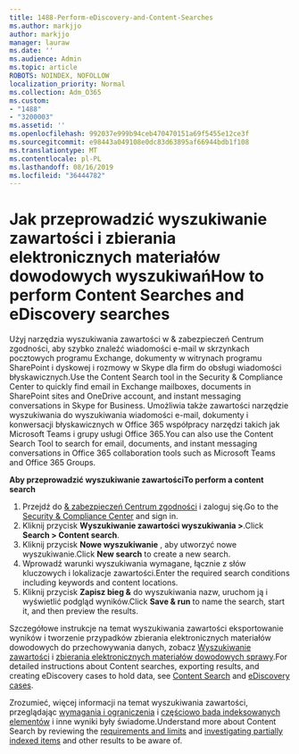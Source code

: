 ```yaml
---
title: 1488-Perform-eDiscovery-and-Content-Searches
ms.author: markjjo
author: markjjo
manager: lauraw
ms.date: ''
ms.audience: Admin
ms.topic: article
ROBOTS: NOINDEX, NOFOLLOW
localization_priority: Normal
ms.collection: Adm_O365
ms.custom:
- "1488"
- "3200003"
ms.assetid: ''
ms.openlocfilehash: 992037e999b94ceb470470151a69f5455e12ce3f
ms.sourcegitcommit: e98443a049108e0dc83d63895af66944bdb1f108
ms.translationtype: MT
ms.contentlocale: pl-PL
ms.lasthandoff: 08/16/2019
ms.locfileid: "36444782"
---
```

# <a name="how-to-perform-content-searches-and-ediscovery-searches"></a><span data-ttu-id="3da4f-102">Jak przeprowadzić wyszukiwanie zawartości i zbierania elektronicznych materiałów dowodowych wyszukiwań</span><span class="sxs-lookup"><span data-stu-id="3da4f-102">How to perform Content Searches and eDiscovery searches</span></span>

<span data-ttu-id="3da4f-103">Użyj narzędzia wyszukiwania zawartości w & zabezpieczeń Centrum zgodności, aby szybko znaleźć wiadomości e-mail w skrzynkach pocztowych programu Exchange, dokumenty w witrynach programu SharePoint i dyskowej i rozmowy w Skype dla firm do obsługi wiadomości błyskawicznych.</span><span class="sxs-lookup"><span data-stu-id="3da4f-103">Use the Content Search tool in the Security & Compliance Center to quickly find email in Exchange mailboxes, documents in SharePoint sites and OneDrive account, and instant messaging conversations in Skype for Business.</span></span> <span data-ttu-id="3da4f-104">Umożliwia także zawartości narzędzie wyszukiwania do wyszukiwania wiadomości e-mail, dokumenty i konwersacji błyskawicznych w Office 365 współpracy narzędzi takich jak Microsoft Teams i grupy usługi Office 365.</span><span class="sxs-lookup"><span data-stu-id="3da4f-104">You can also use the Content Search Tool to search for email, documents, and instant messaging conversations in Office 365 collaboration tools such as Microsoft Teams and Office 365 Groups.</span></span>

<span data-ttu-id="3da4f-105">**Aby przeprowadzić wyszukiwanie zawartości**</span><span class="sxs-lookup"><span data-stu-id="3da4f-105">**To perform a content search**</span></span>

1. <span data-ttu-id="3da4f-106">Przejdź do [& zabezpieczeń Centrum zgodności](https://protection.office.com) i zaloguj się.</span><span class="sxs-lookup"><span data-stu-id="3da4f-106">Go to the [Security & Compliance Center](https://protection.office.com) and sign in.</span></span>
2. <span data-ttu-id="3da4f-107">Kliknij przycisk **Wyszukiwanie zawartości wyszukiwania >**.</span><span class="sxs-lookup"><span data-stu-id="3da4f-107">Click **Search > Content search**.</span></span>
3. <span data-ttu-id="3da4f-108">Kliknij przycisk **Nowe wyszukiwanie** , aby utworzyć nowe wyszukiwanie.</span><span class="sxs-lookup"><span data-stu-id="3da4f-108">Click **New search** to create a new search.</span></span>
4. <span data-ttu-id="3da4f-109">Wprowadź warunki wyszukiwania wymagane, łącznie z słów kluczowych i lokalizacje zawartości.</span><span class="sxs-lookup"><span data-stu-id="3da4f-109">Enter the required search conditions including keywords and content locations.</span></span>  
5. <span data-ttu-id="3da4f-110">Kliknij przycisk **Zapisz bieg &** do wyszukiwania nazw, uruchom ją i wyświetlić podgląd wyników.</span><span class="sxs-lookup"><span data-stu-id="3da4f-110">Click **Save & run** to name the search, start it, and then preview the results.</span></span>

<span data-ttu-id="3da4f-111">Szczegółowe instrukcje na temat wyszukiwania zawartości eksportowanie wyników i tworzenie przypadków zbierania elektronicznych materiałów dowodowych do przechowywania danych, zobacz [Wyszukiwanie zawartości](https://docs.microsoft.com/en-us/office365/securitycompliance/content-search) i [zbierania elektronicznych materiałów dowodowych sprawy](https://docs.microsoft.com/en-us/office365/securitycompliance/ediscovery-cases).</span><span class="sxs-lookup"><span data-stu-id="3da4f-111">For detailed instructions about Content searches, exporting results, and creating eDiscovery cases to hold data, see [Content Search](https://docs.microsoft.com/en-us/office365/securitycompliance/content-search) and [eDiscovery cases](https://docs.microsoft.com/en-us/office365/securitycompliance/ediscovery-cases).</span></span>

<span data-ttu-id="3da4f-112">Zrozumieć, więcej informacji na temat wyszukiwania zawartości, przeglądając [wymagania i ograniczenia](https://docs.microsoft.com/en-us/office365/securitycompliance/limits-for-content-search) i [częściowo bada indeksowanych elementów](https://docs.microsoft.com/en-us/office365/securitycompliance/investigating-partially-indexed-items-in-ediscovery) i inne wyniki były świadome.</span><span class="sxs-lookup"><span data-stu-id="3da4f-112">Understand more about Content Search by reviewing the [requirements and limits](https://docs.microsoft.com/en-us/office365/securitycompliance/limits-for-content-search) and  [investigating partially indexed items](https://docs.microsoft.com/en-us/office365/securitycompliance/investigating-partially-indexed-items-in-ediscovery) and other results to be aware of.</span></span>